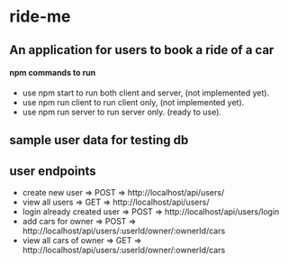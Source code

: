 # ride-me

## An application for users to book a ride of a car

#### npm commands to run

- use npm start to run both client and server, (not implemented yet).
- use npm run client to run client only, (not implemented yet).
- use npm run server to run server only. (ready to use).

## sample user data for testing db

## user endpoints

- create new user => POST => http://localhost/api/users/
- view all users => GET => http://localhost/api/users/
- login already created user => POST => http://localhost/api/users/login
- add cars for owner => POST => http://localhost/api/users/:userId/owner/:ownerId/cars
- view all cars of owner => GET => http://localhost/api/users/:userId/owner/:ownerId/cars
